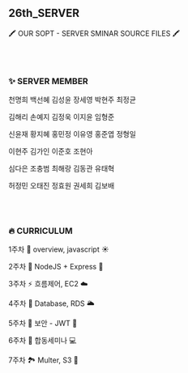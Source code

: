 ## 26th_SERVER
🖍 OUR SOPT - SERVER SMINAR SOURCE FILES  🖍

### ㅤ
### ✨  SERVER MEMBER
천명희 백선혜 김성윤 장세영 박현주 최정균

김해리 손예지 김정욱 이지윤 임형준

신윤재 황지혜 홍민정 이유영 홍준엽 정형일

이현주 김가인 이준호 조현아

심다은 조충범 최해랑 김동관 유태혁

허정민 오태진 정효원 권세희 김보배


### ㅤ
### 🔥  CURRICULUM

1주차 🌈 overview, javascript ☀️

2주차 🌿 NodeJS + Express 🦖

3주차 ⚡️ 흐름제어, EC2 ☁️

4주차 💾 Database, RDS 🌥

5주차 🔐 보안 - JWT 📜

6주차 📲 합동세미나 💻

7주차 🏞 Multer, S3 📸
### ㅤ
